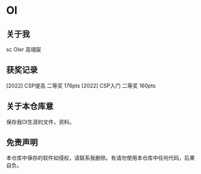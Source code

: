 # OI


## 关于我

sc OIer 高翊宸

## 获奖记录

[2022] CSP提高 二等奖 176pts
[2022] CSP入门 二等奖 160pts


## 关于本仓库意

保存我OI生涯的文件，资料。

## 免责声明

本仓库中保存的软件如侵权，请联系我删除。有请勿使用本仓库中任何代码，后果自负。
